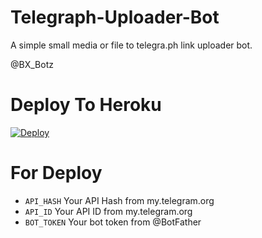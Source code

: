 # Telegraph-Uploader-Bot
A simple small media or file to telegra.ph link uploader bot.

@BX_Botz
# Deploy To Heroku

[![Deploy](https://www.herokucdn.com/deploy/button.svg)](https://heroku.com/deploy?template=https://github.com/mufazTG/Telegraph-UploaderTG)


# For Deploy
- `API_HASH` Your API Hash from my.telegram.org
- `API_ID` Your API ID from my.telegram.org
- `BOT_TOKEN` Your bot token from @BotFather
